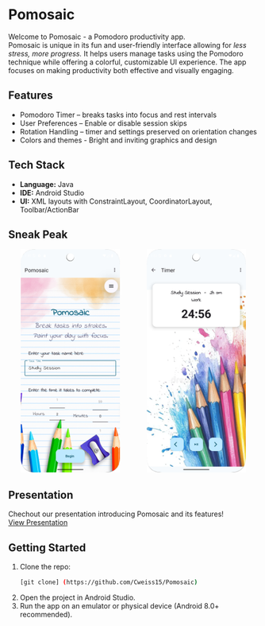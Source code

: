 # Pomosaic

Welcome to Pomosaic - a Pomodoro productivity app.  
Pomosaic is unique in its fun and user-friendly interface allowing for *less stress, more progress.*
It helps users manage tasks using the Pomodoro technique while offering a colorful, customizable UI experience. The app focuses on making productivity both effective and visually engaging.

## Features
- Pomodoro Timer – breaks tasks into focus and rest intervals  
- User Preferences – Enable or disable session skips
- Rotation Handling – timer and settings preserved on orientation changes  
- Colors and themes - Bright and inviting graphics and design

## Tech Stack
- **Language:** Java
- **IDE:** Android Studio  
- **UI:** XML layouts with ConstraintLayout, CoordinatorLayout, Toolbar/ActionBar  

## Sneak Peak

<p align="center">
  <img src="images/PomosaicHome.png" width="200" style="margin-right: 50px;"/>
  <img src="images/PomosaicSession.png" width="200"/>
</p>

## Presentation
Chechout our presentation introducing Pomosaic and its features!  
[View Presentation](https://www.canva.com/design/DAGww7YMh5I/J_XxwHUPY1BUB7_NZx4pPw/edit?utm_content=DAGww7YMh5I&utm_campaign=designshare&utm_medium=link2&utm_source=sharebutton)

## Getting Started
1. Clone the repo:
   ```bash
   [git clone] (https://github.com/Cweiss15/Pomosaic)
2. Open the project in Android Studio.
3. Run the app on an emulator or physical device (Android 8.0+ recommended).
